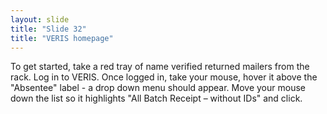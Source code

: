 ```yaml
---
layout: slide
title: "Slide 32"
title: "VERIS homepage"
---
```


To get started, take a red tray of name verified returned mailers from the rack. Log in to VERIS. Once logged in, take your mouse, hover it above the "Absentee" label - a drop down menu should appear. Move your mouse down the list so it highlights "All Batch Receipt – without IDs" and click.